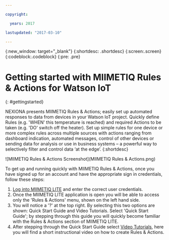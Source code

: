 ```yaml
---

copyright:

  years: 2017

lastupdated: "2017-03-10"

---
```


{:new_window: target="_blank"}
{:shortdesc: .shortdesc}
{:screen:.screen}
{:codeblock:.codeblock}
{:pre: .pre}

# Getting started with MIIMETIQ Rules & Actions for Watson IoT
{: #gettingstarted}

NEXIONA presents MIIMETIQ Rules & Actions; easily set up automated responses to data from devices in your Watson IoT project. Quickly define Rules (e.g. 'WHEN' this temperature is reached) and required Actions to be taken (e.g. 'DO' switch off the heater). Set up simple rules for one device or more complex rules across multiple sources with actions ranging from dashboard indication, automated messages, control of other devices or sending data for analysis or use in business systems – a powerful way to selectively filter and control data ‘at the edge’. 
{:shortdesc}

![MIIMETIQ Rules & Actions Screenshot](MIIMETIQ Rules & Actions.png)

To get up and running quickly with MIIMETIQ Rules & Actions, once you have signed up for an account and have the appropriate sign in credentials, follow these steps:

1. [Log into MIIMETIQ LITE](http://lite.trial.nexiona.io/#dashboard) and enter the correct user credentials.
2. Once the MIIMETIQ LITE application is open you will be able to access only the 'Rules & Actions' menu, shown on the left hand side.
3. You will notice a '?' at the top right. By selecting this two options are shown: Quick Start Guide and Video Tutorials. Select 'Quick Start Guide'; by stepping through this guide you will quickly become familiar with the Rules & Actions section of MIIMETIQ LITE.
2. After stepping through the Quick Start Guide select [Video Tutorials](https://www.youtube.com/watch?v=GgrDyrVj5yM&list=PLSkT4X0x-Kkgd-ZPr57Pfqja8tmoH-6QP&index=5), here you will find a short instructional video on how to create Rules & Actions.


<!-- Related links moved to toc:
# Related Links
{: #rellinks notoc}

## Tutorial Video
{: #samples}

* [MIIMETIQ LITE Rules and Actions](https://www.youtube.com/watch?v=GgrDyrVj5yM&list=PLSkT4X0x-Kkgd-ZPr57Pfqja8tmoH-6QP&index=5){:new_window}


## Related Links
{: #general}

* [MIIMETIQ LITE Overview Video](https://youtu.be/C6UQYY5xVJg){:new_window}
* [MIIMETIQ LITE Data sheet](https://youtu.be/C6UQYY5xVJg){:new_window}
-->

